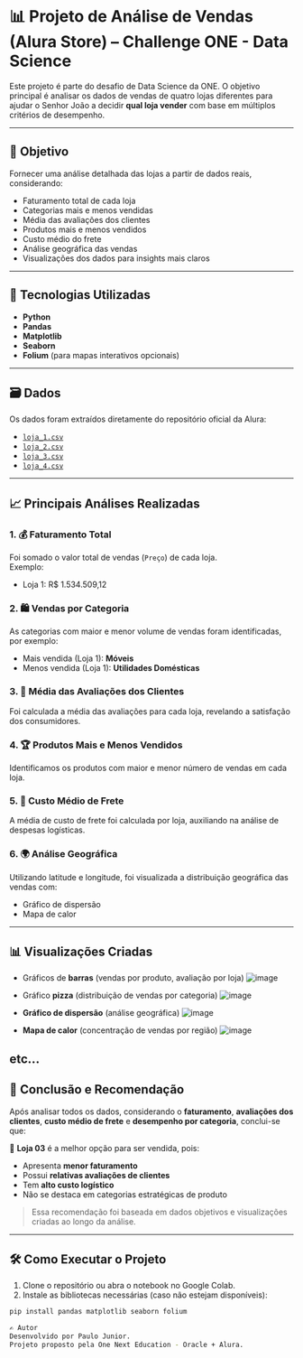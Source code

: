 # 📊 Projeto de Análise de Vendas (Alura Store) – Challenge ONE - Data Science

Este projeto é parte do desafio de Data Science da ONE. O objetivo principal é analisar os dados de vendas de quatro lojas diferentes para ajudar o Senhor João a decidir **qual loja vender** com base em múltiplos critérios de desempenho.

---

## 📌 Objetivo

Fornecer uma análise detalhada das lojas a partir de dados reais, considerando:

- Faturamento total de cada loja
- Categorias mais e menos vendidas
- Média das avaliações dos clientes
- Produtos mais e menos vendidos
- Custo médio do frete
- Análise geográfica das vendas
- Visualizações dos dados para insights mais claros

---

## 🧠 Tecnologias Utilizadas

- **Python**
- **Pandas**
- **Matplotlib**
- **Seaborn**
- **Folium** (para mapas interativos opcionais)

---

## 🗃️ Dados

Os dados foram extraídos diretamente do repositório oficial da Alura:

- [`loja_1.csv`](https://raw.githubusercontent.com/alura-es-cursos/challenge1-data-science/refs/heads/main/base-de-dados-challenge-1/loja_1.csv)
- [`loja_2.csv`](https://raw.githubusercontent.com/alura-es-cursos/challenge1-data-science/refs/heads/main/base-de-dados-challenge-1/loja_2.csv)
- [`loja_3.csv`](https://raw.githubusercontent.com/alura-es-cursos/challenge1-data-science/refs/heads/main/base-de-dados-challenge-1/loja_3.csv)
- [`loja_4.csv`](https://raw.githubusercontent.com/alura-es-cursos/challenge1-data-science/refs/heads/main/base-de-dados-challenge-1/loja_4.csv)

---

## 📈 Principais Análises Realizadas

### 1. 💰 Faturamento Total

Foi somado o valor total de vendas (`Preço`) de cada loja.  
Exemplo:
- Loja 1: R$ 1.534.509,12

### 2. 🛍️ Vendas por Categoria

As categorias com maior e menor volume de vendas foram identificadas, por exemplo:
- Mais vendida (Loja 1): **Móveis**
- Menos vendida (Loja 1): **Utilidades Domésticas**

### 3. 🌟 Média das Avaliações dos Clientes

Foi calculada a média das avaliações para cada loja, revelando a satisfação dos consumidores.

### 4. 🏆 Produtos Mais e Menos Vendidos

Identificamos os produtos com maior e menor número de vendas em cada loja.

### 5. 🚚 Custo Médio de Frete

A média de custo de frete foi calculada por loja, auxiliando na análise de despesas logísticas.

### 6. 🌍 Análise Geográfica

Utilizando latitude e longitude, foi visualizada a distribuição geográfica das vendas com:
- Gráfico de dispersão
- Mapa de calor

---

## 📊 Visualizações Criadas

- Gráficos de **barras** (vendas por produto, avaliação por loja)
  ![image](https://github.com/user-attachments/assets/d99fbe23-fdc1-4ba6-a46e-90b17bc66092)

- Gráfico **pizza** (distribuição de vendas por categoria)
  ![image](https://github.com/user-attachments/assets/9d66a68e-7b46-4c2f-9d32-c6955a9156f0)

- **Gráfico de dispersão** (análise geográfica)
  ![image](https://github.com/user-attachments/assets/fc4739ab-eeee-4ca3-9842-1e251b2e4fcf)


- **Mapa de calor** (concentração de vendas por região)
  ![image](https://github.com/user-attachments/assets/792d08fd-1b65-4956-8099-635bdb63e983)

etc...
---

## 📌 Conclusão e Recomendação

Após analisar todos os dados, considerando o **faturamento**, **avaliações dos clientes**, **custo médio de frete** e **desempenho por categoria**, conclui-se que:

🔎 **Loja 03** é a melhor opção para ser vendida, pois:
- Apresenta **menor faturamento**
- Possui **relativas avaliações de clientes**
- Tem **alto custo logístico**
- Não se destaca em categorias estratégicas de produto

> Essa recomendação foi baseada em dados objetivos e visualizações criadas ao longo da análise.

---

## 🛠️ Como Executar o Projeto

1. Clone o repositório ou abra o notebook no Google Colab.
2. Instale as bibliotecas necessárias (caso não estejam disponíveis):
```bash
pip install pandas matplotlib seaborn folium

✍️ Autor
Desenvolvido por Paulo Junior.
Projeto proposto pela One Next Education - Oracle + Alura.
